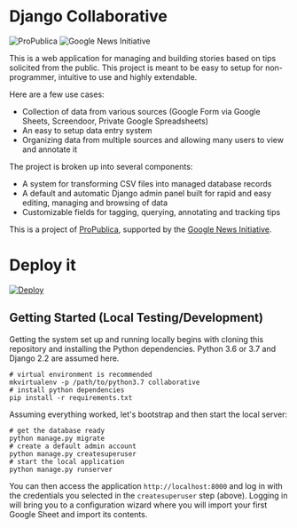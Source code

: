 # Django Collaborative

![ProPublica](https://raw.githubusercontent.com/propublica/django-collaborative/master/docs/images/ProPublica.png) ![Google News Initiative](https://raw.githubusercontent.com/propublica/django-collaborative/master/docs/images/Google-News-Initiative.png)

This is a web application for managing and building stories based on
tips solicited from the public. This project is meant to be easy to
setup for non-programmer, intuitive to use and highly extendable.

Here are a few use cases:
- Collection of data from various sources (Google Form via Google Sheets, Screendoor, Private Google Spreadsheets)
- An easy to setup data entry system
- Organizing data from multiple sources and allowing many users to view and annotate it

The project is broken up into several components:
- A system for transforming CSV files into managed database records
- A default and automatic Django admin panel built for rapid and easy editing,
  managing and browsing of data
- Customizable fields for tagging, querying, annotating and tracking tips

This is a project of [ProPublica](https://www.propublica.org/),
supported by the [Google News Initiative](https://newsinitiative.withgoogle.com/).

# Deploy it
 [![Deploy](https://www.herokucdn.com/deploy/button.svg)](https://heroku.com/deploy?template=https://github.com/propublica/django-collaborative/tree/master)

## Getting Started (Local Testing/Development)

Getting the system set up and running locally begins with cloning this
repository and installing the Python dependencies. Python 3.6 or 3.7 and Django 2.2 are assumed here.

    # virtual environment is recommended
    mkvirtualenv -p /path/to/python3.7 collaborative
    # install python dependencies
    pip install -r requirements.txt

Assuming everything worked, let's bootstrap and then start the local server:

    # get the database ready
    python manage.py migrate
    # create a default admin account
    python manage.py createsuperuser
    # start the local application
    python manage.py runserver

You can then access the application `http://localhost:8000` and log
in with the credentials you selected in the `createsuperuser` step
(above). Logging in will bring you to a configuration wizard where
you will import your first Google Sheet and import its contents.
